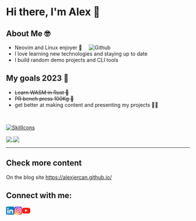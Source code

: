 # Hi there, I'm Alex 👋

## About Me 🤓

<img width="55%" align="right" alt="Github" src="https://raw.githubusercontent.com/onimur/.github/master/.resources/git-header.svg" />

- Neovim and Linux enjoyer 🗿
- I love learning new technologies and staying up to date
- I build random demo projects and CLI tools

## My goals 2023 🎯

- <del> Learn WASM in Rust 🦀 </del>
- <del> PR bench press  100Kg 💪 </del>
- get better at making content and presenting my projects 👨‍💻

<br />

[![SkillIcons](https://skillicons.dev/icons?i=py,ts,lua,c,rust,flask,aws,linux,bash,git,github,neovim,html,css)](https://skillicons.dev)<br/>

<a href="https://github.com/anuraghazra/github-readme-stats">
  <img height=160 align="center" src="https://github-readme-stats.vercel.app/api?username=alexjercan&theme=transparent&count_private=false&hide_border=false&border_color=30363d" />
</a>
<a href="https://github.com/anuraghazra/github-readme-stats">
  <img height=160 align="center" src="https://github-readme-stats.vercel.app/api/top-langs?username=alexjercan&layout=compact&langs_count=10&count_private=false&card_width=320&hide_border=false&theme=transparent&border_color=30363d&hide=jupyter%20notebook,html" />
</a>

<hr />

## Check more content

On the blog site <https://alexjercan.github.io/>

## Connect with me:

[<img align="left" alt="alexjercan | LinkedIn" width="22px" src="./assets/linkedin.svg" />][linkedin]
[<img align="left" alt="alexjercan | Instagram" width="22px" src="./assets/instagram.svg" />][instagram]
[<img align="left" alt="alexjercan | YouTube" width="22px" src="./assets/youtube.svg" />][youtube]

[instagram]: https://www.instagram.com/alex_jercan/?hl=ro
[linkedin]: https://www.linkedin.com/in/alex-jercan-42636713a/
[youtube]: https://www.youtube.com/channel/UCQfbjXwtGuJ-7hDMmAm1-rA
